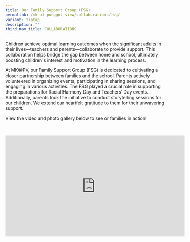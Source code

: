 ```yaml
---
title: Our Family Support Group (FSG)
permalink: /mk-at-punggol-view/collaborations/fsg/
variant: tiptap
description: ""
third_nav_title: COLLABORATIONS
---
```

<p>Children achieve optimal learning outcomes when the significant adults
in their lives—teachers and parents—collaborate to provide support. This
collaboration helps bridge the gap between home and school, ultimately
boosting children's interest and motivation in the learning process.</p>
<p></p>
<p>At MK@PV, our Family Support Group (FSG) is dedicated to cultivating a
closer partnership between families and the school. Parents actively volunteered
in organizing events, participating in sharing sessions, and engaging in
various activities. The FSG played a crucial role in supporting the preparations
for Racial Harmony Day and Teachers’ Day events. Additionally, parents
took the initiative to conduct storytelling sessions for our children.
We extend our heartfelt gratitude to them for their unwavering support.</p>
<p>View the video and photo gallery below to see or families in action!</p>
<p>
<br>
</p>
<div class="iframe-wrapper">
<iframe height="315" width="560" allowfullscreen="true" frameborder="0" src="https://www.youtube.com/embed/2VH9OoSiqPg?si=tKYttbfepxjcF6sg"></iframe>
</div>
<p>
<br>
<br>
</p>